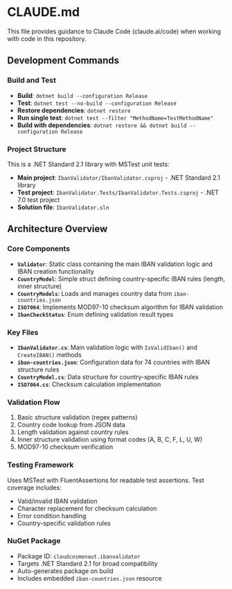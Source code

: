 # CLAUDE.md

This file provides guidance to Claude Code (claude.ai/code) when working with code in this repository.

## Development Commands

### Build and Test
- **Build**: `dotnet build --configuration Release`
- **Test**: `dotnet test --no-build --configuration Release`
- **Restore dependencies**: `dotnet restore`
- **Run single test**: `dotnet test --filter "MethodName=TestMethodName"`
- **Build with dependencies**: `dotnet restore && dotnet build --configuration Release`

### Project Structure
This is a .NET Standard 2.1 library with MSTest unit tests:
- **Main project**: `IbanValidator/IbanValidator.csproj` - .NET Standard 2.1 library
- **Test project**: `IbanValidator.Tests/IbanValidator.Tests.csproj` - .NET 7.0 test project
- **Solution file**: `IbanValidator.sln`

## Architecture Overview

### Core Components
- **`Validator`**: Static class containing the main IBAN validation logic and IBAN creation functionality
- **`CountryModel`**: Simple struct defining country-specific IBAN rules (length, inner structure)
- **`CountryModels`**: Loads and manages country data from `iban-countries.json`
- **`ISO7064`**: Implements MOD97-10 checksum algorithm for IBAN validation
- **`IbanCheckStatus`**: Enum defining validation result types

### Key Files
- **`IbanValidator.cs`**: Main validation logic with `IsValidIban()` and `CreateIBAN()` methods
- **`iban-countries.json`**: Configuration data for 74 countries with IBAN structure rules
- **`CountryModel.cs`**: Data structure for country-specific IBAN rules
- **`ISO7064.cs`**: Checksum calculation implementation

### Validation Flow
1. Basic structure validation (regex patterns)
2. Country code lookup from JSON data
3. Length validation against country rules
4. Inner structure validation using format codes (A, B, C, F, L, U, W)
5. MOD97-10 checksum verification

### Testing Framework
Uses MSTest with FluentAssertions for readable test assertions. Test coverage includes:
- Valid/invalid IBAN validation
- Character replacement for checksum calculation
- Error condition handling
- Country-specific validation rules

### NuGet Package
- Package ID: `cloudcosmonaut.ibanvalidator`
- Targets .NET Standard 2.1 for broad compatibility
- Auto-generates package on build
- Includes embedded `iban-countries.json` resource